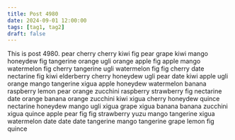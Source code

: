 ```yaml
---
title: Post 4980
date: 2024-09-01 12:00:00
tags: [tag1, tag2]
draft: false
---
```

This is post 4980.
pear
cherry
cherry
kiwi
fig
pear
grape
kiwi
mango
honeydew
fig
tangerine
orange
ugli
orange
apple
fig
apple
mango
watermelon
fig
cherry
tangerine
ugli
watermelon
fig
fig
cherry
date
nectarine
fig
kiwi
elderberry
cherry
honeydew
ugli
pear
date
kiwi
apple
ugli
orange
mango
tangerine
xigua
apple
honeydew
watermelon
banana
raspberry
lemon
pear
orange
zucchini
raspberry
strawberry
fig
nectarine
date
orange
banana
orange
zucchini
kiwi
xigua
cherry
honeydew
quince
nectarine
honeydew
mango
ugli
xigua
grape
xigua
banana
banana
zucchini
xigua
quince
apple
pear
fig
fig
strawberry
yuzu
mango
tangerine
xigua
watermelon
date
date
date
tangerine
mango
tangerine
grape
lemon
fig
quince
